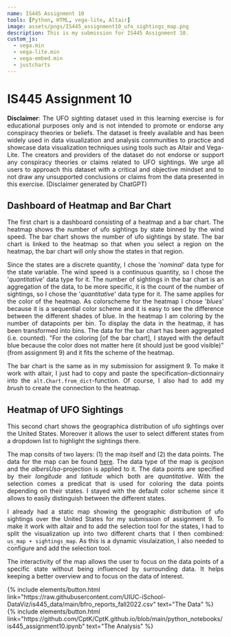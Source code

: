 ```yaml
---
name: IS445 Assignment 10
tools: [Python, HTML, vega-lite, Altair]
image: assets/pngs/IS445_assignment10_ufo_sightings_map.png
description: This is my submission for IS445 Assignment 10.
custom_js:
  - vega.min
  - vega-lite.min
  - vega-embed.min
  - justcharts
---
```


# IS445 Assignment 10

<p align="justify"><b>Disclaimer</b>: The UFO sighting dataset used in this learning exercise is for educational purposes only and is not intended to promote or endorse any conspiracy theories or beliefs. The dataset is freely available and has been widely used in data visualization and analysis communities to practice and showcase data visualization techniques using tools such as Altair and Vega-Lite. The creators and providers of the dataset do not endorse or support any conspiracy theories or claims related to UFO sightings. We urge all users to approach this dataset with a critical and objective mindset and to not draw any unsupported conclusions or claims from the data presented in this exercise. (Disclaimer generated by ChatGPT)</p>

## Dashboard of Heatmap and Bar Chart

<vegachart schema-url="{{ site.baseurl }}/assets/json/IS445_assignment10_ufo_dashboard.json" style="width: 100%"></vegachart>

<p align="justify">The first chart is a dashboard consisting of a heatmap and a bar chart. The heatmap shows the number of ufo sightings by state binned by the wind speed. The bar chart shows the number of ufo sightings by state. The bar chart is linked to the heatmap so that when you select a region on the heatmap, the bar chart will only show the states in that region.</p>

<p align="justify">Since the states are a discrete quantity, I chose the '<i>nominal</i>' data type for the state variable. The wind speed is a continuous quantity, so I chose the '<i>quantitative</i>' data type for it. The number of sightings in the bar chart is an aggregation of the data, to be more specific, it is the count of the number of sightings, so I chose the '<i>quantitative</i>' data type for it. The same applies for the color of the heatmap. As colorscheme for the heatmap I chose '<i>blues</i>' because it is a sequential color scheme and it is easy to see the difference between the different shades of blue. In the heatmap I am coloring by the number of datapoints per bin. To display the data in the heatmap, it has been transformed into bins. The data for the bar chart has been aggregated (i.e. counted). "For the coloring [of the bar chart], I stayed with the default blue because the color does not matter here (it should just be good visible)" (from assignment 9) and it fits the scheme of the heatmap.</p>

<p align="justify">The bar chart is the same as in my submission for assigment 9. To make it work with altair, I just had to copy and paste the specification-dictionnairy into the <code>alt.Chart.from_dict</code>-function. Of course, I also had to add my <i>brush</i> to create the connection to the heatmap.</p>

## Heatmap of UFO Sightings
<vegachart schema-url="{{ site.baseurl }}/assets/json/IS445_assignment10_ufo_sightings_map.json" style="width: 100%"></vegachart>

<p align="justify">This second chart shows the geographica distribution of ufo sightings over the United States. Moreover it allows the user to select different states from a dropdown list to highlight the sightings there.</p>

<p align="justify">The map consits of two layers: (1) the map itself and (2) the data points. The data for the map can be found <a href="https://raw.githubusercontent.com/vega/vega-datasets/master/data/us-10m.json">here</a>. The data type of the map is <i>geojson</i> and the <i>albersUsa</i>-projection is applied to it. The data points are specified by their <i>longitude</i> and <i>latitude</i> which both are <i>quantitative</i>. With the selection comes a predicat that is used for coloring the data points depending on their states. I stayed with the default color scheme since it allows to easily distinguish between the different states.</p>

<p align="justify">I already had a static map showing the geographic distribution of ufo sightings over the United States for my submission of assignment 9. To make it work with altair and to add the selection tool for the states, I had to split the visualization up into two different charts that I then combined: <code>us_map + sightings_map</code>. As this is a dynamic visulaization, I also needed to configure and add the selection tool.</p>

<p align=justify>The interactivity of the map allows the user to focus on the data points of a specific state without being influenced by surrounding data. It helps keeping a better overview and to focus on the data of interest.</p> 

<div class="left">
{% include elements/button.html link="https://raw.githubusercontent.com/UIUC-iSchool-DataViz/is445_data/main/bfro_reports_fall2022.csv" text="The Data" %}
</div>

<div class="right">
{% include elements/button.html link="https://github.com/CptK/CptK.github.io/blob/main/python_notebooks/is445_assignment10.ipynb" text="The Analysis" %}
</div>